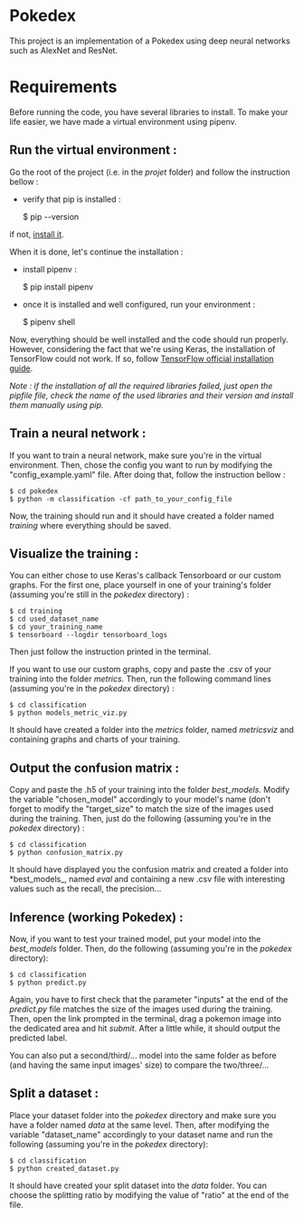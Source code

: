 Pokedex
=====================

This project is an implementation of a Pokedex using deep neural networks such as AlexNet and ResNet.

Requirements
============

Before running the code, you have several libraries to install. To make your life easier, we have made a virtual environment using pipenv.

Run the virtual environment :
-----------

Go the root of the project (i.e. in the *projet* folder) and follow the instruction bellow :

- verify that pip is installed :

    $ pip --version

if not, [install it](https://pip.pypa.io/en/stable/installing/).

When it is done, let's continue the installation :

- install pipenv :

    $ pip install pipenv

- once it is installed and well configured, run your environment :

    $ pipenv shell
    
Now, everything should be well installed and the code should run properly. However, considering the fact that we're using Keras,
the installation of TensorFlow could not work. If so, follow [TensorFlow official installation guide](https://www.tensorflow.org/install?hl=fr).

*Note : if the installation of all the required libraries failed, just open the pipfile file, check the name of the used 
libraries and their version and install them manually using pip.*

Train a neural network :
-----------

If you want to train a neural network, make sure you're in the virtual environment. Then, chose the config you want to run by 
modifying the "config_example.yaml" file. After doing that, follow the instruction bellow :

    $ cd pokedex
    $ python -m classification -cf path_to_your_config_file
    
Now, the training should run and it should have created a folder named *training* where everything should be saved.

Visualize the training :
-----------

You can either chose to use Keras's callback Tensorboard or our custom graphs. For the first one, place yourself 
in one of your training's folder (assuming you're still in the *pokedex* directory) :

    $ cd training
    $ cd used_dataset_name
    $ cd your_training_name
    $ tensorboard --logdir tensorboard_logs

Then just follow the instruction printed in the terminal.

If you want to use our custom graphs, copy and paste the .csv of your training into the folder *metrics*. Then, run the 
following command lines (assuming you're in the *pokedex* directory) :

    $ cd classification
    $ python models_metric_viz.py
    
It should have created a folder into the *metrics* folder, named *metricsviz* and containing graphs and charts of your training.

Output the confusion matrix :
-----------

Copy and paste the .h5 of your training into the folder *best_models*. Modify the variable "chosen_model"
accordingly to your model's name (don't forget to modify the "target_size" to match the size of the images used during the
training. Then, just do the following (assuming you're in the *pokedex* directory) :

    $ cd classification
    $ python confusion_matrix.py
    
It should have displayed you the confusion matrix and created a folder into *best_models_, named *eval* and
containing a new .csv file with interesting values such as the recall, the precision...

Inference (working Pokedex) :
-----------

Now, if you want to test your trained model, put your model into the *best_models* folder. Then, do the following 
(assuming you're in the *pokedex* directory):

    $ cd classification
    $ python predict.py
    
Again, you have to first check that the parameter "inputs" at the end of the *predict.py* file matches 
the size of the images used during the training. Then, open the link prompted in the terminal, drag a pokemon image 
into the dedicated area and hit *submit*. After a little while, it should output the predicted label.

You can also put a second/third/... model into the same folder as before (and having the same input images' size) to
compare the two/three/...

Split a dataset :
-----------

Place your dataset folder into the *pokedex* directory and make sure you have a folder named *data* at the same
level. Then, after modifying the variable "dataset_name" accordingly to your dataset name and run the following
(assuming you're in the *pokedex* directory):

    $ cd classification
    $ python created_dataset.py
    
It should have created your split dataset into the *data* folder. You can choose the splitting ratio by modifying the 
value of "ratio" at the end of the file.

